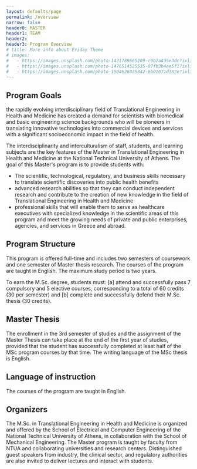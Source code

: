 ```yaml
---
layout: defaults/page
permalink: /overview
narrow: false
header0: MASTER
header1: TEAM
header2:
header3: Program Overview
# title: More info about Friday Theme
# images:
#   - https://images.unsplash.com/photo-1421789665209-c9b2a435e3dc?ixlib=rb-0.3.5&ixid=eyJhcHBfaWQiOjEyMDd9&s=5b1016b885e7438c4633109d77368d4d&auto=format&fit=crop&w=1651&q=80
#   - https://images.unsplash.com/photo-1476514525535-07fb3b4ae5f1?ixlib=rb-0.3.5&ixid=eyJhcHBfaWQiOjEyMDd9&s=468a8c18f5d811cf03c654b653b5089e&auto=format&fit=crop&w=1650&q=80
#   - https://images.unsplash.com/photo-1504626835342-6b01071d182e?ixlib=rb-0.3.5&ixid=eyJhcHBfaWQiOjEyMDd9&s=975855d515c9d56352ee3bfe74287f2b&auto=format&fit=crop&w=1651&q=80
---
```


<div class="container">
    <div class="row flex-column">
        <h2 class="my-3">
            Program Goals
        </h2>
        <p>
            the rapidly evolving interdisciplinary field of Translational Engineering in Health and Medicine has created a
            demand for scientists with biomedical and basic engineering science backgrounds who will be pioneers in
            translating innovative technologies into commercial devices and services with a significant socioeconomic
            impact in the field of health.
        </p>
        <p>
            The interdisciplinarity and interculturalism of staff, students, and learning subjects are the key features of the
            Master in Translational Engineering in Health and Medicine at the National Technical University of Athens.
            The goal of this Master's program is to provide students with:
        </p>
        <ul>
            <li class="mb-3">The scientific, technological, regulatory, and business skills necessary to translate scientific discoveries into
                public health benefits</li>
            <li class="mb-3">advanced research abilities so that they can conduct independent research and contribute to the creation
                of new knowledge in the field of Translational Engineering in Health and Medicine</li>
            <li class="mb-3">professional skills that will enable them to serve as healthcare executives with specialized knowledge in
                the scientific areas of this program and meet the growing needs of private and public enterprises,
                agencies, and services in Greece and abroad.
            </li>
        </ul>
        <h2 class="my-3">
            Program Structure
        </h2>
        <p>
            This program is offered full-time and includes two semesters of coursework and one semester of Master thesis
            research. The courses of the program are taught in English. The maximum study period is two years.
        </p>
        <p>
           To earn the M.Sc. degree, students must: [a] attend and successfully pass 7 compulsory and 5 elective courses,
            corresponding to a total of 60 credits (30 per semester) and [b] complete and successfully defend their M.Sc. thesis (30
            credits).
        </p>
        <h2 class="my-3">
            Master Thesis
        </h2>
        <p>
            The enrollment in the 3rd semester of studies and the assignment of the Master Thesis can take place at the end of
            the first year of studies, provided that the student has successfully completed at least half of the MSc program
            courses by that time. The writing language of the MSc thesis is English.
        </p>
        <h2 class="my-3">
            Language of instruction
        </h2>
        <p>
            The courses of the program are taught in English.
        </p>
        <h2 class="my-3">
            Organizers
        </h2>
        <p>
            The M.Sc. in Translational Engineering in Health and Medicine is organized and offered by the School of Electrical and
            Computer Engineering of the National Technical University of Athens, in collaboration with the School of Mechanical
            Engineering. The Master program is taught by faculty from NTUA and collaborating universities and research centers.
            Distinguished guest speakers from industry, the clinical sector, and regulatory authorities are also invited to deliver
            lectures and interact with students.
        </p>
    </div>
</div>
